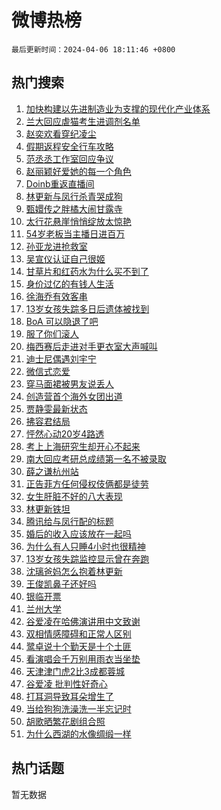 # 微博热榜

`最后更新时间：2024-04-06 18:11:46 +0800`

## 热门搜索

1. [加快构建以先进制造业为支撑的现代化产业体系](https://m.weibo.cn/search?containerid=100103type%3D1%26t%3D10%26q%3D%23%E5%8A%A0%E5%BF%AB%E6%9E%84%E5%BB%BA%E4%BB%A5%E5%85%88%E8%BF%9B%E5%88%B6%E9%80%A0%E4%B8%9A%E4%B8%BA%E6%94%AF%E6%92%91%E7%9A%84%E7%8E%B0%E4%BB%A3%E5%8C%96%E4%BA%A7%E4%B8%9A%E4%BD%93%E7%B3%BB%23&stream_entry_id=51&isnewpage=1&extparam=seat%3D1%26pos%3D0%26dgr%3D0%26q%3D%2523%25E5%258A%25A0%25E5%25BF%25AB%25E6%259E%2584%25E5%25BB%25BA%25E4%25BB%25A5%25E5%2585%2588%25E8%25BF%259B%25E5%2588%25B6%25E9%2580%25A0%25E4%25B8%259A%25E4%25B8%25BA%25E6%2594%25AF%25E6%2592%2591%25E7%259A%2584%25E7%258E%25B0%25E4%25BB%25A3%25E5%258C%2596%25E4%25BA%25A7%25E4%25B8%259A%25E4%25BD%2593%25E7%25B3%25BB%2523%26stream_entry_id%3D51%26c_type%3D51%26cate%3D10103%26filter_type%3Drealtimehot%26display_time%3D1712398305%26pre_seqid%3D1712398305298013194152)
1. [兰大回应虐猫考生进调剂名单](https://m.weibo.cn/search?containerid=100103type%3D1%26t%3D10%26q%3D%23%E5%85%B0%E5%A4%A7%E5%9B%9E%E5%BA%94%E8%99%90%E7%8C%AB%E8%80%83%E7%94%9F%E8%BF%9B%E8%B0%83%E5%89%82%E5%90%8D%E5%8D%95%23&stream_entry_id=31&isnewpage=1&extparam=seat%3D1%26pos%3D0%26flag%3D2%26band_rank%3D1%26dgr%3D0%26c_type%3D31%26filter_type%3Drealtimehot%26cate%3D5001%26realpos%3D1%26q%3D%2523%25E5%2585%25B0%25E5%25A4%25A7%25E5%259B%259E%25E5%25BA%2594%25E8%2599%2590%25E7%258C%25AB%25E8%2580%2583%25E7%2594%259F%25E8%25BF%259B%25E8%25B0%2583%25E5%2589%2582%25E5%2590%258D%25E5%258D%2595%2523%26stream_entry_id%3D31%26lcate%3D5001%26display_time%3D1712398305%26pre_seqid%3D1712398305298013194152)
1. [赵奕欢看穿纪凌尘](https://m.weibo.cn/search?containerid=100103type%3D1%26t%3D10%26q%3D%23%E8%B5%B5%E5%A5%95%E6%AC%A2%E7%9C%8B%E7%A9%BF%E7%BA%AA%E5%87%8C%E5%B0%98%23&stream_entry_id=31&isnewpage=1&extparam=seat%3D1%26pos%3D1%26flag%3D1%26band_rank%3D2%26dgr%3D0%26c_type%3D31%26filter_type%3Drealtimehot%26cate%3D5001%26realpos%3D2%26q%3D%2523%25E8%25B5%25B5%25E5%25A5%2595%25E6%25AC%25A2%25E7%259C%258B%25E7%25A9%25BF%25E7%25BA%25AA%25E5%2587%258C%25E5%25B0%2598%2523%26stream_entry_id%3D31%26lcate%3D5001%26display_time%3D1712398305%26pre_seqid%3D1712398305298013194152)
1. [假期返程安全行车攻略](https://m.weibo.cn/search?containerid=100103type%3D1%26t%3D10%26q%3D%23%E5%81%87%E6%9C%9F%E8%BF%94%E7%A8%8B%E5%AE%89%E5%85%A8%E8%A1%8C%E8%BD%A6%E6%94%BB%E7%95%A5%23&stream_entry_id=31&isnewpage=1&extparam=seat%3D1%26pos%3D2%26flag%3D1%26band_rank%3D3%26dgr%3D0%26c_type%3D31%26filter_type%3Drealtimehot%26cate%3D5001%26realpos%3D3%26q%3D%2523%25E5%2581%2587%25E6%259C%259F%25E8%25BF%2594%25E7%25A8%258B%25E5%25AE%2589%25E5%2585%25A8%25E8%25A1%258C%25E8%25BD%25A6%25E6%2594%25BB%25E7%2595%25A5%2523%26stream_entry_id%3D31%26lcate%3D5001%26display_time%3D1712398305%26pre_seqid%3D1712398305298013194152)
1. [范丞丞工作室回应争议](https://m.weibo.cn/search?containerid=100103type%3D1%26t%3D10%26q%3D%E8%8C%83%E4%B8%9E%E4%B8%9E%E5%B7%A5%E4%BD%9C%E5%AE%A4%E5%9B%9E%E5%BA%94%E4%BA%89%E8%AE%AE&stream_entry_id=31&isnewpage=1&extparam=seat%3D1%26pos%3D3%26flag%3D2%26band_rank%3D4%26dgr%3D0%26c_type%3D31%26filter_type%3Drealtimehot%26cate%3D5001%26realpos%3D4%26q%3D%25E8%258C%2583%25E4%25B8%259E%25E4%25B8%259E%25E5%25B7%25A5%25E4%25BD%259C%25E5%25AE%25A4%25E5%259B%259E%25E5%25BA%2594%25E4%25BA%2589%25E8%25AE%25AE%26stream_entry_id%3D31%26lcate%3D5001%26display_time%3D1712398305%26pre_seqid%3D1712398305298013194152)
1. [赵丽颖好爱她的每一个角色](https://m.weibo.cn/search?containerid=100103type%3D1%26t%3D10%26q%3D%23%E8%B5%B5%E4%B8%BD%E9%A2%96%E5%A5%BD%E7%88%B1%E5%A5%B9%E7%9A%84%E6%AF%8F%E4%B8%80%E4%B8%AA%E8%A7%92%E8%89%B2%23&stream_entry_id=31&isnewpage=1&extparam=seat%3D1%26pos%3D4%26flag%3D16%26band_rank%3D5%26dgr%3D0%26c_type%3D31%26filter_type%3Drealtimehot%26cate%3D5001%26realpos%3D5%26q%3D%2523%25E8%25B5%25B5%25E4%25B8%25BD%25E9%25A2%2596%25E5%25A5%25BD%25E7%2588%25B1%25E5%25A5%25B9%25E7%259A%2584%25E6%25AF%258F%25E4%25B8%2580%25E4%25B8%25AA%25E8%25A7%2592%25E8%2589%25B2%2523%26stream_entry_id%3D31%26lcate%3D5001%26display_time%3D1712398305%26pre_seqid%3D1712398305298013194152)
1. [Doinb重返直播间](https://m.weibo.cn/search?containerid=100103type%3D1%26t%3D10%26q%3D%23Doinb%E9%87%8D%E8%BF%94%E7%9B%B4%E6%92%AD%E9%97%B4%23&stream_entry_id=31&isnewpage=1&extparam=seat%3D1%26pos%3D5%26flag%3D1%26band_rank%3D6%26dgr%3D0%26c_type%3D31%26filter_type%3Drealtimehot%26cate%3D5001%26realpos%3D6%26q%3D%2523Doinb%25E9%2587%258D%25E8%25BF%2594%25E7%259B%25B4%25E6%2592%25AD%25E9%2597%25B4%2523%26stream_entry_id%3D31%26lcate%3D5001%26display_time%3D1712398305%26pre_seqid%3D1712398305298013194152)
1. [林更新与凤行杀青哭成狗](https://m.weibo.cn/search?containerid=100103type%3D1%26t%3D10%26q%3D%23%E6%9E%97%E6%9B%B4%E6%96%B0%E4%B8%8E%E5%87%A4%E8%A1%8C%E6%9D%80%E9%9D%92%E5%93%AD%E6%88%90%E7%8B%97%23&stream_entry_id=31&isnewpage=1&extparam=seat%3D1%26pos%3D6%26flag%3D2%26band_rank%3D7%26dgr%3D0%26c_type%3D31%26filter_type%3Drealtimehot%26cate%3D5001%26realpos%3D7%26q%3D%2523%25E6%259E%2597%25E6%259B%25B4%25E6%2596%25B0%25E4%25B8%258E%25E5%2587%25A4%25E8%25A1%258C%25E6%259D%2580%25E9%259D%2592%25E5%2593%25AD%25E6%2588%2590%25E7%258B%2597%2523%26stream_entry_id%3D31%26lcate%3D5001%26display_time%3D1712398305%26pre_seqid%3D1712398305298013194152)
1. [甄嬛传之胖橘大闹甘露寺](https://m.weibo.cn/search?containerid=100103type%3D1%26t%3D10%26q%3D%E7%94%84%E5%AC%9B%E4%BC%A0%E4%B9%8B%E8%83%96%E6%A9%98%E5%A4%A7%E9%97%B9%E7%94%98%E9%9C%B2%E5%AF%BA&stream_entry_id=31&isnewpage=1&extparam=seat%3D1%26pos%3D7%26flag%3D0%26band_rank%3D8%26dgr%3D0%26c_type%3D31%26filter_type%3Drealtimehot%26cate%3D5001%26realpos%3D8%26q%3D%25E7%2594%2584%25E5%25AC%259B%25E4%25BC%25A0%25E4%25B9%258B%25E8%2583%2596%25E6%25A9%2598%25E5%25A4%25A7%25E9%2597%25B9%25E7%2594%2598%25E9%259C%25B2%25E5%25AF%25BA%26stream_entry_id%3D31%26lcate%3D5001%26display_time%3D1712398305%26pre_seqid%3D1712398305298013194152)
1. [太行花悬崖悄悄绽放太惊艳](https://m.weibo.cn/search?containerid=100103type%3D1%26t%3D10%26q%3D%23%E5%A4%AA%E8%A1%8C%E8%8A%B1%E6%82%AC%E5%B4%96%E6%82%84%E6%82%84%E7%BB%BD%E6%94%BE%E5%A4%AA%E6%83%8A%E8%89%B3%23&stream_entry_id=31&isnewpage=1&extparam=seat%3D1%26pos%3D8%26flag%3D32768%26band_rank%3D9%26dgr%3D0%26c_type%3D31%26filter_type%3Drealtimehot%26cate%3D5001%26realpos%3D9%26q%3D%2523%25E5%25A4%25AA%25E8%25A1%258C%25E8%258A%25B1%25E6%2582%25AC%25E5%25B4%2596%25E6%2582%2584%25E6%2582%2584%25E7%25BB%25BD%25E6%2594%25BE%25E5%25A4%25AA%25E6%2583%258A%25E8%2589%25B3%2523%26stream_entry_id%3D31%26lcate%3D5001%26display_time%3D1712398305%26pre_seqid%3D1712398305298013194152)
1. [54岁老板当主播日进百万](https://m.weibo.cn/search?containerid=100103type%3D1%26t%3D10%26q%3D%2354%E5%B2%81%E8%80%81%E6%9D%BF%E5%BD%93%E4%B8%BB%E6%92%AD%E6%97%A5%E8%BF%9B%E7%99%BE%E4%B8%87%23&stream_entry_id=31&isnewpage=1&extparam=seat%3D1%26pos%3D9%26flag%3D32768%26band_rank%3D10%26dgr%3D0%26c_type%3D31%26filter_type%3Drealtimehot%26cate%3D5001%26realpos%3D10%26q%3D%252354%25E5%25B2%2581%25E8%2580%2581%25E6%259D%25BF%25E5%25BD%2593%25E4%25B8%25BB%25E6%2592%25AD%25E6%2597%25A5%25E8%25BF%259B%25E7%2599%25BE%25E4%25B8%2587%2523%26stream_entry_id%3D31%26lcate%3D5001%26display_time%3D1712398305%26pre_seqid%3D1712398305298013194152)
1. [孙亚龙进抢救室](https://m.weibo.cn/search?containerid=100103type%3D1%26t%3D10%26q%3D%23%E5%AD%99%E4%BA%9A%E9%BE%99%E8%BF%9B%E6%8A%A2%E6%95%91%E5%AE%A4%23&stream_entry_id=31&isnewpage=1&extparam=seat%3D1%26pos%3D10%26flag%3D1%26band_rank%3D11%26dgr%3D0%26c_type%3D31%26filter_type%3Drealtimehot%26cate%3D5001%26realpos%3D11%26q%3D%2523%25E5%25AD%2599%25E4%25BA%259A%25E9%25BE%2599%25E8%25BF%259B%25E6%258A%25A2%25E6%2595%2591%25E5%25AE%25A4%2523%26stream_entry_id%3D31%26lcate%3D5001%26display_time%3D1712398305%26pre_seqid%3D1712398305298013194152)
1. [吴宣仪认证自己很姬](https://m.weibo.cn/search?containerid=100103type%3D1%26t%3D10%26q%3D%E5%90%B4%E5%AE%A3%E4%BB%AA%E8%AE%A4%E8%AF%81%E8%87%AA%E5%B7%B1%E5%BE%88%E5%A7%AC&stream_entry_id=31&isnewpage=1&extparam=seat%3D1%26pos%3D11%26flag%3D2%26band_rank%3D12%26dgr%3D0%26c_type%3D31%26filter_type%3Drealtimehot%26cate%3D5001%26realpos%3D12%26q%3D%25E5%2590%25B4%25E5%25AE%25A3%25E4%25BB%25AA%25E8%25AE%25A4%25E8%25AF%2581%25E8%2587%25AA%25E5%25B7%25B1%25E5%25BE%2588%25E5%25A7%25AC%26stream_entry_id%3D31%26lcate%3D5001%26display_time%3D1712398305%26pre_seqid%3D1712398305298013194152)
1. [甘草片和红药水为什么买不到了](https://m.weibo.cn/search?containerid=100103type%3D1%26t%3D10%26q%3D%23%E7%94%98%E8%8D%89%E7%89%87%E5%92%8C%E7%BA%A2%E8%8D%AF%E6%B0%B4%E4%B8%BA%E4%BB%80%E4%B9%88%E4%B9%B0%E4%B8%8D%E5%88%B0%E4%BA%86%23&stream_entry_id=31&isnewpage=1&extparam=seat%3D1%26pos%3D12%26flag%3D0%26band_rank%3D13%26dgr%3D0%26c_type%3D31%26filter_type%3Drealtimehot%26cate%3D5001%26realpos%3D13%26q%3D%2523%25E7%2594%2598%25E8%258D%2589%25E7%2589%2587%25E5%2592%258C%25E7%25BA%25A2%25E8%258D%25AF%25E6%25B0%25B4%25E4%25B8%25BA%25E4%25BB%2580%25E4%25B9%2588%25E4%25B9%25B0%25E4%25B8%258D%25E5%2588%25B0%25E4%25BA%2586%2523%26stream_entry_id%3D31%26lcate%3D5001%26display_time%3D1712398305%26pre_seqid%3D1712398305298013194152)
1. [身价过亿的有钱人生活](https://m.weibo.cn/search?containerid=100103type%3D1%26t%3D10%26q%3D%E8%BA%AB%E4%BB%B7%E8%BF%87%E4%BA%BF%E7%9A%84%E6%9C%89%E9%92%B1%E4%BA%BA%E7%94%9F%E6%B4%BB&stream_entry_id=31&isnewpage=1&extparam=seat%3D1%26pos%3D13%26flag%3D1%26band_rank%3D14%26dgr%3D0%26c_type%3D31%26filter_type%3Drealtimehot%26cate%3D5001%26realpos%3D14%26q%3D%25E8%25BA%25AB%25E4%25BB%25B7%25E8%25BF%2587%25E4%25BA%25BF%25E7%259A%2584%25E6%259C%2589%25E9%2592%25B1%25E4%25BA%25BA%25E7%2594%259F%25E6%25B4%25BB%26stream_entry_id%3D31%26lcate%3D5001%26display_time%3D1712398305%26pre_seqid%3D1712398305298013194152)
1. [徐海乔有效客串](https://m.weibo.cn/search?containerid=100103type%3D1%26t%3D10%26q%3D%23%E5%BE%90%E6%B5%B7%E4%B9%94%E6%9C%89%E6%95%88%E5%AE%A2%E4%B8%B2%23&stream_entry_id=31&isnewpage=1&extparam=seat%3D1%26pos%3D14%26flag%3D1%26band_rank%3D15%26dgr%3D0%26c_type%3D31%26filter_type%3Drealtimehot%26cate%3D5001%26realpos%3D15%26q%3D%2523%25E5%25BE%2590%25E6%25B5%25B7%25E4%25B9%2594%25E6%259C%2589%25E6%2595%2588%25E5%25AE%25A2%25E4%25B8%25B2%2523%26stream_entry_id%3D31%26lcate%3D5001%26display_time%3D1712398305%26pre_seqid%3D1712398305298013194152)
1. [13岁女孩失踪多日后遗体被找到](https://m.weibo.cn/search?containerid=100103type%3D1%26t%3D10%26q%3D%2313%E5%B2%81%E5%A5%B3%E5%AD%A9%E5%A4%B1%E8%B8%AA%E5%A4%9A%E6%97%A5%E5%90%8E%E9%81%97%E4%BD%93%E8%A2%AB%E6%89%BE%E5%88%B0%23&stream_entry_id=31&isnewpage=1&extparam=seat%3D1%26pos%3D15%26flag%3D0%26band_rank%3D16%26dgr%3D0%26c_type%3D31%26filter_type%3Drealtimehot%26cate%3D5001%26realpos%3D16%26q%3D%252313%25E5%25B2%2581%25E5%25A5%25B3%25E5%25AD%25A9%25E5%25A4%25B1%25E8%25B8%25AA%25E5%25A4%259A%25E6%2597%25A5%25E5%2590%258E%25E9%2581%2597%25E4%25BD%2593%25E8%25A2%25AB%25E6%2589%25BE%25E5%2588%25B0%2523%26stream_entry_id%3D31%26lcate%3D5001%26display_time%3D1712398305%26pre_seqid%3D1712398305298013194152)
1. [BoA 可以隐退了吧](https://m.weibo.cn/search?containerid=100103type%3D1%26t%3D10%26q%3DBoA+%E5%8F%AF%E4%BB%A5%E9%9A%90%E9%80%80%E4%BA%86%E5%90%A7&stream_entry_id=31&isnewpage=1&extparam=seat%3D1%26pos%3D16%26flag%3D0%26band_rank%3D17%26dgr%3D0%26c_type%3D31%26filter_type%3Drealtimehot%26cate%3D5001%26realpos%3D17%26q%3DBoA%2520%25E5%258F%25AF%25E4%25BB%25A5%25E9%259A%2590%25E9%2580%2580%25E4%25BA%2586%25E5%2590%25A7%26stream_entry_id%3D31%26lcate%3D5001%26display_time%3D1712398305%26pre_seqid%3D1712398305298013194152)
1. [服了你们滚人](https://m.weibo.cn/search?containerid=100103type%3D1%26t%3D10%26q%3D%E6%9C%8D%E4%BA%86%E4%BD%A0%E4%BB%AC%E6%BB%9A%E4%BA%BA&stream_entry_id=31&isnewpage=1&extparam=seat%3D1%26pos%3D17%26flag%3D0%26band_rank%3D18%26dgr%3D0%26c_type%3D31%26filter_type%3Drealtimehot%26cate%3D5001%26realpos%3D18%26q%3D%25E6%259C%258D%25E4%25BA%2586%25E4%25BD%25A0%25E4%25BB%25AC%25E6%25BB%259A%25E4%25BA%25BA%26stream_entry_id%3D31%26lcate%3D5001%26display_time%3D1712398305%26pre_seqid%3D1712398305298013194152)
1. [梅西赛后走进对手更衣室大声喊叫](https://m.weibo.cn/search?containerid=100103type%3D1%26t%3D10%26q%3D%23%E6%A2%85%E8%A5%BF%E8%B5%9B%E5%90%8E%E8%B5%B0%E8%BF%9B%E5%AF%B9%E6%89%8B%E6%9B%B4%E8%A1%A3%E5%AE%A4%E5%A4%A7%E5%A3%B0%E5%96%8A%E5%8F%AB%23&stream_entry_id=31&isnewpage=1&extparam=seat%3D1%26pos%3D18%26flag%3D1%26band_rank%3D19%26dgr%3D0%26c_type%3D31%26filter_type%3Drealtimehot%26cate%3D5001%26realpos%3D19%26q%3D%2523%25E6%25A2%2585%25E8%25A5%25BF%25E8%25B5%259B%25E5%2590%258E%25E8%25B5%25B0%25E8%25BF%259B%25E5%25AF%25B9%25E6%2589%258B%25E6%259B%25B4%25E8%25A1%25A3%25E5%25AE%25A4%25E5%25A4%25A7%25E5%25A3%25B0%25E5%2596%258A%25E5%258F%25AB%2523%26stream_entry_id%3D31%26lcate%3D5001%26display_time%3D1712398305%26pre_seqid%3D1712398305298013194152)
1. [迪士尼偶遇刘宇宁](https://m.weibo.cn/search?containerid=100103type%3D1%26t%3D10%26q%3D%23%E8%BF%AA%E5%A3%AB%E5%B0%BC%E5%81%B6%E9%81%87%E5%88%98%E5%AE%87%E5%AE%81%23&stream_entry_id=31&isnewpage=1&extparam=seat%3D1%26pos%3D19%26flag%3D1%26band_rank%3D20%26dgr%3D0%26c_type%3D31%26filter_type%3Drealtimehot%26cate%3D5001%26realpos%3D20%26q%3D%2523%25E8%25BF%25AA%25E5%25A3%25AB%25E5%25B0%25BC%25E5%2581%25B6%25E9%2581%2587%25E5%2588%2598%25E5%25AE%2587%25E5%25AE%2581%2523%26stream_entry_id%3D31%26lcate%3D5001%26display_time%3D1712398305%26pre_seqid%3D1712398305298013194152)
1. [微信式恋爱](https://m.weibo.cn/search?containerid=100103type%3D1%26t%3D10%26q%3D%E5%BE%AE%E4%BF%A1%E5%BC%8F%E6%81%8B%E7%88%B1&stream_entry_id=31&isnewpage=1&extparam=seat%3D1%26pos%3D20%26flag%3D1%26band_rank%3D21%26dgr%3D0%26c_type%3D31%26filter_type%3Drealtimehot%26cate%3D5001%26realpos%3D21%26q%3D%25E5%25BE%25AE%25E4%25BF%25A1%25E5%25BC%258F%25E6%2581%258B%25E7%2588%25B1%26stream_entry_id%3D31%26lcate%3D5001%26display_time%3D1712398305%26pre_seqid%3D1712398305298013194152)
1. [穿马面裙被男友说丢人](https://m.weibo.cn/search?containerid=100103type%3D1%26t%3D10%26q%3D%23%E7%A9%BF%E9%A9%AC%E9%9D%A2%E8%A3%99%E8%A2%AB%E7%94%B7%E5%8F%8B%E8%AF%B4%E4%B8%A2%E4%BA%BA%23&stream_entry_id=31&isnewpage=1&extparam=seat%3D1%26pos%3D21%26flag%3D0%26band_rank%3D22%26dgr%3D0%26c_type%3D31%26filter_type%3Drealtimehot%26cate%3D5001%26realpos%3D22%26q%3D%2523%25E7%25A9%25BF%25E9%25A9%25AC%25E9%259D%25A2%25E8%25A3%2599%25E8%25A2%25AB%25E7%2594%25B7%25E5%258F%258B%25E8%25AF%25B4%25E4%25B8%25A2%25E4%25BA%25BA%2523%26stream_entry_id%3D31%26lcate%3D5001%26display_time%3D1712398305%26pre_seqid%3D1712398305298013194152)
1. [创造营首个海外女团出道](https://m.weibo.cn/search?containerid=100103type%3D1%26t%3D10%26q%3D%23%E5%88%9B%E9%80%A0%E8%90%A5%E9%A6%96%E4%B8%AA%E6%B5%B7%E5%A4%96%E5%A5%B3%E5%9B%A2%E5%87%BA%E9%81%93%23&stream_entry_id=31&isnewpage=1&extparam=seat%3D1%26pos%3D22%26flag%3D1%26band_rank%3D23%26dgr%3D0%26c_type%3D31%26filter_type%3Drealtimehot%26cate%3D5001%26realpos%3D23%26q%3D%2523%25E5%2588%259B%25E9%2580%25A0%25E8%2590%25A5%25E9%25A6%2596%25E4%25B8%25AA%25E6%25B5%25B7%25E5%25A4%2596%25E5%25A5%25B3%25E5%259B%25A2%25E5%2587%25BA%25E9%2581%2593%2523%26stream_entry_id%3D31%26lcate%3D5001%26display_time%3D1712398305%26pre_seqid%3D1712398305298013194152)
1. [贾静雯最新状态](https://m.weibo.cn/search?containerid=100103type%3D1%26t%3D10%26q%3D%23%E8%B4%BE%E9%9D%99%E9%9B%AF%E6%9C%80%E6%96%B0%E7%8A%B6%E6%80%81%23&stream_entry_id=31&isnewpage=1&extparam=seat%3D1%26pos%3D23%26flag%3D1%26band_rank%3D24%26dgr%3D0%26c_type%3D31%26filter_type%3Drealtimehot%26cate%3D5001%26realpos%3D24%26q%3D%2523%25E8%25B4%25BE%25E9%259D%2599%25E9%259B%25AF%25E6%259C%2580%25E6%2596%25B0%25E7%258A%25B6%25E6%2580%2581%2523%26stream_entry_id%3D31%26lcate%3D5001%26display_time%3D1712398305%26pre_seqid%3D1712398305298013194152)
1. [拂容君结局](https://m.weibo.cn/search?containerid=100103type%3D1%26t%3D10%26q%3D%23%E6%8B%82%E5%AE%B9%E5%90%9B%E7%BB%93%E5%B1%80%23&stream_entry_id=31&isnewpage=1&extparam=seat%3D1%26pos%3D24%26flag%3D1%26band_rank%3D25%26dgr%3D0%26c_type%3D31%26filter_type%3Drealtimehot%26cate%3D5001%26realpos%3D25%26q%3D%2523%25E6%258B%2582%25E5%25AE%25B9%25E5%2590%259B%25E7%25BB%2593%25E5%25B1%2580%2523%26stream_entry_id%3D31%26lcate%3D5001%26display_time%3D1712398305%26pre_seqid%3D1712398305298013194152)
1. [怦然心动20岁4路透](https://m.weibo.cn/search?containerid=100103type%3D1%26t%3D10%26q%3D%23%E6%80%A6%E7%84%B6%E5%BF%83%E5%8A%A820%E5%B2%814%E8%B7%AF%E9%80%8F%23&stream_entry_id=31&isnewpage=1&extparam=seat%3D1%26pos%3D25%26flag%3D1%26band_rank%3D26%26dgr%3D0%26c_type%3D31%26filter_type%3Drealtimehot%26cate%3D5001%26realpos%3D26%26q%3D%2523%25E6%2580%25A6%25E7%2584%25B6%25E5%25BF%2583%25E5%258A%25A820%25E5%25B2%25814%25E8%25B7%25AF%25E9%2580%258F%2523%26stream_entry_id%3D31%26lcate%3D5001%26display_time%3D1712398305%26pre_seqid%3D1712398305298013194152)
1. [考上上海研究生却开心不起来](https://m.weibo.cn/search?containerid=100103type%3D1%26t%3D10%26q%3D%23%E8%80%83%E4%B8%8A%E4%B8%8A%E6%B5%B7%E7%A0%94%E7%A9%B6%E7%94%9F%E5%8D%B4%E5%BC%80%E5%BF%83%E4%B8%8D%E8%B5%B7%E6%9D%A5%23&stream_entry_id=31&isnewpage=1&extparam=seat%3D1%26pos%3D26%26flag%3D0%26band_rank%3D27%26dgr%3D0%26c_type%3D31%26filter_type%3Drealtimehot%26cate%3D5001%26realpos%3D27%26q%3D%2523%25E8%2580%2583%25E4%25B8%258A%25E4%25B8%258A%25E6%25B5%25B7%25E7%25A0%2594%25E7%25A9%25B6%25E7%2594%259F%25E5%258D%25B4%25E5%25BC%2580%25E5%25BF%2583%25E4%25B8%258D%25E8%25B5%25B7%25E6%259D%25A5%2523%26stream_entry_id%3D31%26lcate%3D5001%26display_time%3D1712398305%26pre_seqid%3D1712398305298013194152)
1. [南大回应考研总成绩第一名不被录取](https://m.weibo.cn/search?containerid=100103type%3D1%26t%3D10%26q%3D%23%E5%8D%97%E5%A4%A7%E5%9B%9E%E5%BA%94%E8%80%83%E7%A0%94%E6%80%BB%E6%88%90%E7%BB%A9%E7%AC%AC%E4%B8%80%E5%90%8D%E4%B8%8D%E8%A2%AB%E5%BD%95%E5%8F%96%23&stream_entry_id=31&isnewpage=1&extparam=seat%3D1%26pos%3D27%26flag%3D0%26band_rank%3D28%26dgr%3D0%26c_type%3D31%26filter_type%3Drealtimehot%26cate%3D5001%26realpos%3D28%26q%3D%2523%25E5%258D%2597%25E5%25A4%25A7%25E5%259B%259E%25E5%25BA%2594%25E8%2580%2583%25E7%25A0%2594%25E6%2580%25BB%25E6%2588%2590%25E7%25BB%25A9%25E7%25AC%25AC%25E4%25B8%2580%25E5%2590%258D%25E4%25B8%258D%25E8%25A2%25AB%25E5%25BD%2595%25E5%258F%2596%2523%26stream_entry_id%3D31%26lcate%3D5001%26display_time%3D1712398305%26pre_seqid%3D1712398305298013194152)
1. [薛之谦杭州站](https://m.weibo.cn/search?containerid=100103type%3D1%26t%3D10%26q%3D%E8%96%9B%E4%B9%8B%E8%B0%A6%E6%9D%AD%E5%B7%9E%E7%AB%99&stream_entry_id=31&isnewpage=1&extparam=seat%3D1%26pos%3D28%26flag%3D1%26band_rank%3D29%26dgr%3D0%26c_type%3D31%26filter_type%3Drealtimehot%26cate%3D5001%26realpos%3D29%26q%3D%25E8%2596%259B%25E4%25B9%258B%25E8%25B0%25A6%25E6%259D%25AD%25E5%25B7%259E%25E7%25AB%2599%26stream_entry_id%3D31%26lcate%3D5001%26display_time%3D1712398305%26pre_seqid%3D1712398305298013194152)
1. [正告菲方任何侵权伎俩都是徒劳](https://m.weibo.cn/search?containerid=100103type%3D1%26t%3D10%26q%3D%23%E6%AD%A3%E5%91%8A%E8%8F%B2%E6%96%B9%E4%BB%BB%E4%BD%95%E4%BE%B5%E6%9D%83%E4%BC%8E%E4%BF%A9%E9%83%BD%E6%98%AF%E5%BE%92%E5%8A%B3%23&stream_entry_id=31&isnewpage=1&extparam=seat%3D1%26pos%3D29%26flag%3D1%26band_rank%3D30%26dgr%3D0%26c_type%3D31%26filter_type%3Drealtimehot%26cate%3D5001%26realpos%3D30%26q%3D%2523%25E6%25AD%25A3%25E5%2591%258A%25E8%258F%25B2%25E6%2596%25B9%25E4%25BB%25BB%25E4%25BD%2595%25E4%25BE%25B5%25E6%259D%2583%25E4%25BC%258E%25E4%25BF%25A9%25E9%2583%25BD%25E6%2598%25AF%25E5%25BE%2592%25E5%258A%25B3%2523%26stream_entry_id%3D31%26lcate%3D5001%26display_time%3D1712398305%26pre_seqid%3D1712398305298013194152)
1. [女生肝脏不好的八大表现](https://m.weibo.cn/search?containerid=100103type%3D1%26t%3D10%26q%3D%E5%A5%B3%E7%94%9F%E8%82%9D%E8%84%8F%E4%B8%8D%E5%A5%BD%E7%9A%84%E5%85%AB%E5%A4%A7%E8%A1%A8%E7%8E%B0&stream_entry_id=31&isnewpage=1&extparam=seat%3D1%26pos%3D30%26flag%3D1%26band_rank%3D31%26dgr%3D0%26c_type%3D31%26filter_type%3Drealtimehot%26cate%3D5001%26realpos%3D31%26q%3D%25E5%25A5%25B3%25E7%2594%259F%25E8%2582%259D%25E8%2584%258F%25E4%25B8%258D%25E5%25A5%25BD%25E7%259A%2584%25E5%2585%25AB%25E5%25A4%25A7%25E8%25A1%25A8%25E7%258E%25B0%26stream_entry_id%3D31%26lcate%3D5001%26display_time%3D1712398305%26pre_seqid%3D1712398305298013194152)
1. [林更新铁坦](https://m.weibo.cn/search?containerid=100103type%3D1%26t%3D10%26q%3D%E6%9E%97%E6%9B%B4%E6%96%B0%E9%93%81%E5%9D%A6&stream_entry_id=31&isnewpage=1&extparam=seat%3D1%26pos%3D31%26flag%3D1%26band_rank%3D32%26dgr%3D0%26c_type%3D31%26filter_type%3Drealtimehot%26cate%3D5001%26realpos%3D32%26q%3D%25E6%259E%2597%25E6%259B%25B4%25E6%2596%25B0%25E9%2593%2581%25E5%259D%25A6%26stream_entry_id%3D31%26lcate%3D5001%26display_time%3D1712398305%26pre_seqid%3D1712398305298013194152)
1. [腾讯给与凤行配的标题](https://m.weibo.cn/search?containerid=100103type%3D1%26t%3D10%26q%3D%23%E8%85%BE%E8%AE%AF%E7%BB%99%E4%B8%8E%E5%87%A4%E8%A1%8C%E9%85%8D%E7%9A%84%E6%A0%87%E9%A2%98%23&stream_entry_id=31&isnewpage=1&extparam=seat%3D1%26pos%3D32%26flag%3D0%26band_rank%3D33%26dgr%3D0%26c_type%3D31%26filter_type%3Drealtimehot%26cate%3D5001%26realpos%3D33%26q%3D%2523%25E8%2585%25BE%25E8%25AE%25AF%25E7%25BB%2599%25E4%25B8%258E%25E5%2587%25A4%25E8%25A1%258C%25E9%2585%258D%25E7%259A%2584%25E6%25A0%2587%25E9%25A2%2598%2523%26stream_entry_id%3D31%26lcate%3D5001%26display_time%3D1712398305%26pre_seqid%3D1712398305298013194152)
1. [婚后的收入应该放在一起吗](https://m.weibo.cn/search?containerid=100103type%3D1%26t%3D10%26q%3D%23%E5%A9%9A%E5%90%8E%E7%9A%84%E6%94%B6%E5%85%A5%E5%BA%94%E8%AF%A5%E6%94%BE%E5%9C%A8%E4%B8%80%E8%B5%B7%E5%90%97%23&stream_entry_id=31&isnewpage=1&extparam=seat%3D1%26pos%3D33%26flag%3D1%26band_rank%3D34%26dgr%3D0%26c_type%3D31%26filter_type%3Drealtimehot%26cate%3D5001%26realpos%3D34%26q%3D%2523%25E5%25A9%259A%25E5%2590%258E%25E7%259A%2584%25E6%2594%25B6%25E5%2585%25A5%25E5%25BA%2594%25E8%25AF%25A5%25E6%2594%25BE%25E5%259C%25A8%25E4%25B8%2580%25E8%25B5%25B7%25E5%2590%2597%2523%26stream_entry_id%3D31%26lcate%3D5001%26display_time%3D1712398305%26pre_seqid%3D1712398305298013194152)
1. [为什么有人只睡4小时也很精神](https://m.weibo.cn/search?containerid=100103type%3D1%26t%3D10%26q%3D%E4%B8%BA%E4%BB%80%E4%B9%88%E6%9C%89%E4%BA%BA%E5%8F%AA%E7%9D%A14%E5%B0%8F%E6%97%B6%E4%B9%9F%E5%BE%88%E7%B2%BE%E7%A5%9E&stream_entry_id=31&isnewpage=1&extparam=seat%3D1%26pos%3D34%26flag%3D0%26band_rank%3D35%26dgr%3D0%26c_type%3D31%26filter_type%3Drealtimehot%26cate%3D5001%26realpos%3D35%26q%3D%25E4%25B8%25BA%25E4%25BB%2580%25E4%25B9%2588%25E6%259C%2589%25E4%25BA%25BA%25E5%258F%25AA%25E7%259D%25A14%25E5%25B0%258F%25E6%2597%25B6%25E4%25B9%259F%25E5%25BE%2588%25E7%25B2%25BE%25E7%25A5%259E%26stream_entry_id%3D31%26lcate%3D5001%26display_time%3D1712398305%26pre_seqid%3D1712398305298013194152)
1. [13岁女孩失踪监控显示曾在奔跑](https://m.weibo.cn/search?containerid=100103type%3D1%26t%3D10%26q%3D%2313%E5%B2%81%E5%A5%B3%E5%AD%A9%E5%A4%B1%E8%B8%AA%E7%9B%91%E6%8E%A7%E6%98%BE%E7%A4%BA%E6%9B%BE%E5%9C%A8%E5%A5%94%E8%B7%91%23&stream_entry_id=31&isnewpage=1&extparam=seat%3D1%26pos%3D35%26flag%3D0%26band_rank%3D36%26dgr%3D0%26c_type%3D31%26filter_type%3Drealtimehot%26cate%3D5001%26realpos%3D36%26q%3D%252313%25E5%25B2%2581%25E5%25A5%25B3%25E5%25AD%25A9%25E5%25A4%25B1%25E8%25B8%25AA%25E7%259B%2591%25E6%258E%25A7%25E6%2598%25BE%25E7%25A4%25BA%25E6%259B%25BE%25E5%259C%25A8%25E5%25A5%2594%25E8%25B7%2591%2523%26stream_entry_id%3D31%26lcate%3D5001%26display_time%3D1712398305%26pre_seqid%3D1712398305298013194152)
1. [沈璃爸妈怎么抱着林更新](https://m.weibo.cn/search?containerid=100103type%3D1%26t%3D10%26q%3D%E6%B2%88%E7%92%83%E7%88%B8%E5%A6%88%E6%80%8E%E4%B9%88%E6%8A%B1%E7%9D%80%E6%9E%97%E6%9B%B4%E6%96%B0&stream_entry_id=31&isnewpage=1&extparam=seat%3D1%26pos%3D36%26flag%3D0%26band_rank%3D37%26dgr%3D0%26c_type%3D31%26filter_type%3Drealtimehot%26cate%3D5001%26realpos%3D37%26q%3D%25E6%25B2%2588%25E7%2592%2583%25E7%2588%25B8%25E5%25A6%2588%25E6%2580%258E%25E4%25B9%2588%25E6%258A%25B1%25E7%259D%2580%25E6%259E%2597%25E6%259B%25B4%25E6%2596%25B0%26stream_entry_id%3D31%26lcate%3D5001%26display_time%3D1712398305%26pre_seqid%3D1712398305298013194152)
1. [王俊凯鼻子还好吗](https://m.weibo.cn/search?containerid=100103type%3D1%26t%3D10%26q%3D%23%E7%8E%8B%E4%BF%8A%E5%87%AF%E9%BC%BB%E5%AD%90%E8%BF%98%E5%A5%BD%E5%90%97%23&stream_entry_id=31&isnewpage=1&extparam=seat%3D1%26pos%3D37%26flag%3D0%26band_rank%3D38%26dgr%3D0%26c_type%3D31%26filter_type%3Drealtimehot%26cate%3D5001%26realpos%3D38%26q%3D%2523%25E7%258E%258B%25E4%25BF%258A%25E5%2587%25AF%25E9%25BC%25BB%25E5%25AD%2590%25E8%25BF%2598%25E5%25A5%25BD%25E5%2590%2597%2523%26stream_entry_id%3D31%26lcate%3D5001%26display_time%3D1712398305%26pre_seqid%3D1712398305298013194152)
1. [银临开票](https://m.weibo.cn/search?containerid=100103type%3D1%26t%3D10%26q%3D%E9%93%B6%E4%B8%B4%E5%BC%80%E7%A5%A8&stream_entry_id=31&isnewpage=1&extparam=seat%3D1%26pos%3D38%26flag%3D1%26band_rank%3D39%26dgr%3D0%26c_type%3D31%26filter_type%3Drealtimehot%26cate%3D5001%26realpos%3D39%26q%3D%25E9%2593%25B6%25E4%25B8%25B4%25E5%25BC%2580%25E7%25A5%25A8%26stream_entry_id%3D31%26lcate%3D5001%26display_time%3D1712398305%26pre_seqid%3D1712398305298013194152)
1. [兰州大学](https://m.weibo.cn/search?containerid=100103type%3D1%26t%3D10%26q%3D%E5%85%B0%E5%B7%9E%E5%A4%A7%E5%AD%A6&stream_entry_id=31&isnewpage=1&extparam=seat%3D1%26pos%3D39%26flag%3D0%26band_rank%3D40%26dgr%3D0%26c_type%3D31%26filter_type%3Drealtimehot%26cate%3D5001%26realpos%3D40%26q%3D%25E5%2585%25B0%25E5%25B7%259E%25E5%25A4%25A7%25E5%25AD%25A6%26stream_entry_id%3D31%26lcate%3D5001%26display_time%3D1712398305%26pre_seqid%3D1712398305298013194152)
1. [谷爱凌在哈佛演讲用中文致谢](https://m.weibo.cn/search?containerid=100103type%3D1%26t%3D10%26q%3D%23%E8%B0%B7%E7%88%B1%E5%87%8C%E5%9C%A8%E5%93%88%E4%BD%9B%E6%BC%94%E8%AE%B2%E7%94%A8%E4%B8%AD%E6%96%87%E8%87%B4%E8%B0%A2%23&stream_entry_id=31&isnewpage=1&extparam=seat%3D1%26pos%3D40%26flag%3D0%26band_rank%3D41%26dgr%3D0%26c_type%3D31%26filter_type%3Drealtimehot%26cate%3D5001%26realpos%3D41%26q%3D%2523%25E8%25B0%25B7%25E7%2588%25B1%25E5%2587%258C%25E5%259C%25A8%25E5%2593%2588%25E4%25BD%259B%25E6%25BC%2594%25E8%25AE%25B2%25E7%2594%25A8%25E4%25B8%25AD%25E6%2596%2587%25E8%2587%25B4%25E8%25B0%25A2%2523%26stream_entry_id%3D31%26lcate%3D5001%26display_time%3D1712398305%26pre_seqid%3D1712398305298013194152)
1. [双相情感障碍和正常人区别](https://m.weibo.cn/search?containerid=100103type%3D1%26t%3D10%26q%3D%23%E5%8F%8C%E7%9B%B8%E6%83%85%E6%84%9F%E9%9A%9C%E7%A2%8D%E5%92%8C%E6%AD%A3%E5%B8%B8%E4%BA%BA%E5%8C%BA%E5%88%AB%23&stream_entry_id=31&isnewpage=1&extparam=seat%3D1%26pos%3D41%26flag%3D1%26band_rank%3D42%26dgr%3D0%26c_type%3D31%26filter_type%3Drealtimehot%26cate%3D5001%26realpos%3D42%26q%3D%2523%25E5%258F%258C%25E7%259B%25B8%25E6%2583%2585%25E6%2584%259F%25E9%259A%259C%25E7%25A2%258D%25E5%2592%258C%25E6%25AD%25A3%25E5%25B8%25B8%25E4%25BA%25BA%25E5%258C%25BA%25E5%2588%25AB%2523%26stream_entry_id%3D31%26lcate%3D5001%26display_time%3D1712398305%26pre_seqid%3D1712398305298013194152)
1. [鹭卓说十个勤天是十个土匪](https://m.weibo.cn/search?containerid=100103type%3D1%26t%3D10%26q%3D%23%E9%B9%AD%E5%8D%93%E8%AF%B4%E5%8D%81%E4%B8%AA%E5%8B%A4%E5%A4%A9%E6%98%AF%E5%8D%81%E4%B8%AA%E5%9C%9F%E5%8C%AA%23&stream_entry_id=31&isnewpage=1&extparam=seat%3D1%26pos%3D42%26flag%3D1%26band_rank%3D43%26dgr%3D0%26c_type%3D31%26filter_type%3Drealtimehot%26cate%3D5001%26realpos%3D43%26q%3D%2523%25E9%25B9%25AD%25E5%258D%2593%25E8%25AF%25B4%25E5%258D%2581%25E4%25B8%25AA%25E5%258B%25A4%25E5%25A4%25A9%25E6%2598%25AF%25E5%258D%2581%25E4%25B8%25AA%25E5%259C%259F%25E5%258C%25AA%2523%26stream_entry_id%3D31%26lcate%3D5001%26display_time%3D1712398305%26pre_seqid%3D1712398305298013194152)
1. [看演唱会千万别用雨衣当坐垫](https://m.weibo.cn/search?containerid=100103type%3D1%26t%3D10%26q%3D%23%E7%9C%8B%E6%BC%94%E5%94%B1%E4%BC%9A%E5%8D%83%E4%B8%87%E5%88%AB%E7%94%A8%E9%9B%A8%E8%A1%A3%E5%BD%93%E5%9D%90%E5%9E%AB%23&stream_entry_id=31&isnewpage=1&extparam=seat%3D1%26pos%3D43%26flag%3D0%26band_rank%3D44%26dgr%3D0%26c_type%3D31%26filter_type%3Drealtimehot%26cate%3D5001%26realpos%3D44%26q%3D%2523%25E7%259C%258B%25E6%25BC%2594%25E5%2594%25B1%25E4%25BC%259A%25E5%258D%2583%25E4%25B8%2587%25E5%2588%25AB%25E7%2594%25A8%25E9%259B%25A8%25E8%25A1%25A3%25E5%25BD%2593%25E5%259D%2590%25E5%259E%25AB%2523%26stream_entry_id%3D31%26lcate%3D5001%26display_time%3D1712398305%26pre_seqid%3D1712398305298013194152)
1. [天津津门虎2比3成都蓉城](https://m.weibo.cn/search?containerid=100103type%3D1%26t%3D10%26q%3D%23%E5%A4%A9%E6%B4%A5%E6%B4%A5%E9%97%A8%E8%99%8E2%E6%AF%943%E6%88%90%E9%83%BD%E8%93%89%E5%9F%8E%23&stream_entry_id=31&isnewpage=1&extparam=seat%3D1%26pos%3D44%26flag%3D1%26band_rank%3D45%26dgr%3D0%26c_type%3D31%26filter_type%3Drealtimehot%26cate%3D5001%26realpos%3D45%26q%3D%2523%25E5%25A4%25A9%25E6%25B4%25A5%25E6%25B4%25A5%25E9%2597%25A8%25E8%2599%258E2%25E6%25AF%25943%25E6%2588%2590%25E9%2583%25BD%25E8%2593%2589%25E5%259F%258E%2523%26stream_entry_id%3D31%26lcate%3D5001%26display_time%3D1712398305%26pre_seqid%3D1712398305298013194152)
1. [谷爱凌 批判性好奇心](https://m.weibo.cn/search?containerid=100103type%3D1%26t%3D10%26q%3D%E8%B0%B7%E7%88%B1%E5%87%8C+%E6%89%B9%E5%88%A4%E6%80%A7%E5%A5%BD%E5%A5%87%E5%BF%83&stream_entry_id=31&isnewpage=1&extparam=seat%3D1%26pos%3D45%26flag%3D1%26band_rank%3D46%26dgr%3D0%26c_type%3D31%26filter_type%3Drealtimehot%26cate%3D5001%26realpos%3D46%26q%3D%25E8%25B0%25B7%25E7%2588%25B1%25E5%2587%258C%2520%25E6%2589%25B9%25E5%2588%25A4%25E6%2580%25A7%25E5%25A5%25BD%25E5%25A5%2587%25E5%25BF%2583%26stream_entry_id%3D31%26lcate%3D5001%26display_time%3D1712398305%26pre_seqid%3D1712398305298013194152)
1. [打耳洞导致耳朵增生了](https://m.weibo.cn/search?containerid=100103type%3D1%26t%3D10%26q%3D%E6%89%93%E8%80%B3%E6%B4%9E%E5%AF%BC%E8%87%B4%E8%80%B3%E6%9C%B5%E5%A2%9E%E7%94%9F%E4%BA%86&stream_entry_id=31&isnewpage=1&extparam=seat%3D1%26pos%3D46%26flag%3D0%26band_rank%3D47%26dgr%3D0%26c_type%3D31%26filter_type%3Drealtimehot%26cate%3D5001%26realpos%3D47%26q%3D%25E6%2589%2593%25E8%2580%25B3%25E6%25B4%259E%25E5%25AF%25BC%25E8%2587%25B4%25E8%2580%25B3%25E6%259C%25B5%25E5%25A2%259E%25E7%2594%259F%25E4%25BA%2586%26stream_entry_id%3D31%26lcate%3D5001%26display_time%3D1712398305%26pre_seqid%3D1712398305298013194152)
1. [当给狗狗洗澡洗一半忘记时](https://m.weibo.cn/search?containerid=100103type%3D1%26t%3D10%26q%3D%23%E5%BD%93%E7%BB%99%E7%8B%97%E7%8B%97%E6%B4%97%E6%BE%A1%E6%B4%97%E4%B8%80%E5%8D%8A%E5%BF%98%E8%AE%B0%E6%97%B6%23&stream_entry_id=31&isnewpage=1&extparam=seat%3D1%26pos%3D47%26flag%3D1%26band_rank%3D48%26dgr%3D0%26c_type%3D31%26filter_type%3Drealtimehot%26cate%3D5001%26realpos%3D48%26q%3D%2523%25E5%25BD%2593%25E7%25BB%2599%25E7%258B%2597%25E7%258B%2597%25E6%25B4%2597%25E6%25BE%25A1%25E6%25B4%2597%25E4%25B8%2580%25E5%258D%258A%25E5%25BF%2598%25E8%25AE%25B0%25E6%2597%25B6%2523%26stream_entry_id%3D31%26lcate%3D5001%26display_time%3D1712398305%26pre_seqid%3D1712398305298013194152)
1. [胡歌晒繁花剧组合照](https://m.weibo.cn/search?containerid=100103type%3D1%26t%3D10%26q%3D%23%E8%83%A1%E6%AD%8C%E6%99%92%E7%B9%81%E8%8A%B1%E5%89%A7%E7%BB%84%E5%90%88%E7%85%A7%23&stream_entry_id=31&isnewpage=1&extparam=seat%3D1%26pos%3D48%26flag%3D1%26band_rank%3D49%26dgr%3D0%26c_type%3D31%26filter_type%3Drealtimehot%26cate%3D5001%26realpos%3D49%26q%3D%2523%25E8%2583%25A1%25E6%25AD%258C%25E6%2599%2592%25E7%25B9%2581%25E8%258A%25B1%25E5%2589%25A7%25E7%25BB%2584%25E5%2590%2588%25E7%2585%25A7%2523%26stream_entry_id%3D31%26lcate%3D5001%26display_time%3D1712398305%26pre_seqid%3D1712398305298013194152)
1. [为什么西湖的水像绸缎一样](https://m.weibo.cn/search?containerid=100103type%3D1%26t%3D10%26q%3D%23%E4%B8%BA%E4%BB%80%E4%B9%88%E8%A5%BF%E6%B9%96%E7%9A%84%E6%B0%B4%E5%83%8F%E7%BB%B8%E7%BC%8E%E4%B8%80%E6%A0%B7%23&stream_entry_id=31&isnewpage=1&extparam=seat%3D1%26pos%3D49%26flag%3D0%26band_rank%3D50%26dgr%3D0%26c_type%3D31%26filter_type%3Drealtimehot%26cate%3D5001%26realpos%3D50%26q%3D%2523%25E4%25B8%25BA%25E4%25BB%2580%25E4%25B9%2588%25E8%25A5%25BF%25E6%25B9%2596%25E7%259A%2584%25E6%25B0%25B4%25E5%2583%258F%25E7%25BB%25B8%25E7%25BC%258E%25E4%25B8%2580%25E6%25A0%25B7%2523%26stream_entry_id%3D31%26lcate%3D5001%26display_time%3D1712398305%26pre_seqid%3D1712398305298013194152)

## 热门话题

暂无数据
